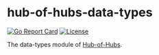 [comment]: # ( Copyright Contributors to the Open Cluster Management project )

# hub-of-hubs-data-types

[![Go Report Card](https://goreportcard.com/badge/github.com/open-cluster-management/hub-of-hubs-data-types)](https://goreportcard.com/report/github.com/open-cluster-management/hub-of-hubs-data-types)
[![License](https://img.shields.io/github/license/open-cluster-management/hub-of-hubs-data-types)](/LICENSE)

The data-types module of [Hub-of-Hubs](https://github.com/open-cluster-management/hub-of-hubs).
